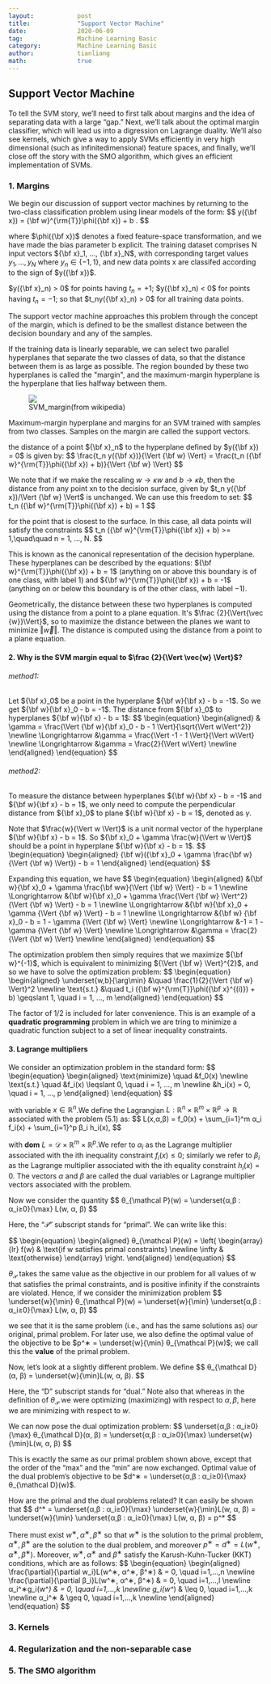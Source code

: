 ```yaml
---
layout:            post
title:             "Support Vector Machine"
date:              2020-06-09
tag:               Machine Learning Basic
category:          Machine Learning Basic
author:            tianliang
math:              true
---
```

## Support Vector Machine

To tell the SVM story, we’ll need to first talk about margins and the idea of separating data with a large “gap.” Next, we’ll talk about the optimal margin classifier, which will lead us into a digression on Lagrange duality. We’ll also see kernels, which give a way to apply SVMs efficiently in very high dimensional (such as infinitedimensional) feature spaces, and finally, we’ll close off the story with the SMO algorithm, which gives an efficient implementation of SVMs.
### 1. Margins
We begin our discussion of support vector machines by returning to the two-class classification problem using linear models of the form:
\$$
y({\bf x}) = {\bf w}^{\rm{T}}\phi({\bf x}) + b .
$$

where $\phi({\bf x})$ denotes a fixed feature-space transformation, and we have made the bias parameter b explicit. The training dataset comprises N input vectors ${\bf x}_1, ..., {\bf x}_N$, with corresponding target values $y_1, ..., y_N$ where $y_n \in \{-1,1\}$, and new data points x are classifed according to the sign of $y({\bf x})$.

$y({\bf x}_n) > 0$ for points having $t_n = +1$; 
$y({\bf x}_n) < 0$ for points having $t_n = −1$; 
so that $t_ny({\bf x}_n) > 0$ for all training data points. 

The support vector machine approaches this problem through the concept of the margin, which is defined to be the smallest distance between the decision boundary and any of the samples.

If the training data is linearly separable, we can select two parallel hyperplanes that separate the two classes of data, so that the distance between them is as large as possible. The region bounded by these two hyperplanes is called the "margin", and the maximum-margin hyperplane is the hyperplane that lies halfway between them. 

<figure>
   <img src="{{ "/images/SVM_margin.png" | absolute_url }}" />
   <figcaption>SVM_margin(from wikipedia)</figcaption>
</figure>

Maximum-margin hyperplane and margins for an SVM trained with samples from two classes. Samples on the margin are called the support vectors.

the distance of a point ${\bf x}_n$ to the hyperplane defined by $y({\bf x}) = 0$ is given by:
\$$
\frac{t_n y({\bf x})}{\Vert {\bf w} \Vert} = \frac{t_n ({\bf w}^{\rm{T}}\phi({\bf x}) + b)}{\Vert {\bf w} \Vert}
$$

We note that if we make the rescaling $w → \kappa w$ and $b → \kappa b$,
then the distance from any point xn to the decision surface, given by $t_n y({\bf x})/\Vert {\bf w} \Vert$ is unchanged. We can use this freedom to set:
\$$
t_n ({\bf w}^{\rm{T}}\phi({\bf x}) + b) = 1
$$

for the point that is closest to the surface. In this case, all data points will satisfy the constraints
\$$
t_n ({\bf w}^{\rm{T}}\phi({\bf x}) + b) >= 1,\quad\quad n = 1, ..., N.
$$

This is known as the canonical representation of the decision hyperplane. These hyperplanes can be described by the equations:
${\bf w}^{\rm{T}}\phi({\bf x}) + b = 1$ (anything on or above this boundary is of one class, with label 1)
and
${\bf w}^{\rm{T}}\phi({\bf x}) + b = -1$ (anything on or below this boundary is of the other class, with label −1).

Geometrically, the distance between these two hyperplanes is computed using the distance from a point to a plane equation. It's $\frac {2}{\Vert{\vec {w}}\Vert}$, so to maximize the distance between the planes we want to minimize $\Vert \vec{w} \Vert$. The distance is computed using the distance from a point to a plane equation.

#### 2. Why is the SVM margin equal to $\frac {2}{\Vert \vec{w} \Vert}$?

###### method1:
Let ${\bf x}_0$ be a point in the hyperplane ${\bf w}{\bf x} - b = -1$. So we get ${\bf w}{\bf x}_0 - b = -1$. The distance from ${\bf x}_0$ to hyperplanes ${\bf w}{\bf x} - b = 1$:
\$$
\begin{equation}
 \begin{aligned}
& \gamma = \frac{\Vert {\bf w}{\bf x}_0 - b - 1 \Vert}{\sqrt{\Vert w\Vert^2}} \newline
\Longrightarrow &\gamma = \frac{\Vert -1 - 1 \Vert}{\Vert w\Vert} \newline
\Longrightarrow &\gamma = \frac{2}{\Vert w\Vert} \newline
 \end{aligned}
\end{equation}
$$

###### method2:
To measure the distance between hyperplanes ${\bf w}{\bf x} - b = -1$ and ${\bf w}{\bf x} - b = 1$, we only need to compute the perpendicular distance from ${\bf x}_0$ to plane ${\bf w}{\bf x} - b = 1$, denoted as $\gamma$.

Note that $\frac{w}{\Vert w \Vert}$ is a unit normal vector of the hyperplane ${\bf w}{\bf x} - b = 1$. So ${\bf x}_0 + \gamma \frac{w}{\Vert w \Vert}$ should be a point in hyperplane ${\bf w}{\bf x} - b = 1$.
\$$
\begin{equation}
 \begin{aligned}
{\bf w}({\bf x}_0 + \gamma \frac{\bf w}{\Vert {\bf w} \Vert}) - b = 1
 \end{aligned}
\end{equation}
$$

Expanding this equation, we have
\$$
\begin{equation}
 \begin{aligned}
&{\bf w}{\bf x}_0 + \gamma \frac{\bf ww}{\Vert {\bf w} \Vert} - b = 1 \newline
\Longrightarrow &{\bf w}{\bf x}_0 + \gamma \frac{\Vert {\bf w} \Vert^2}{\Vert {\bf w} \Vert} - b = 1 \newline
\Longrightarrow &{\bf w}{\bf x}_0 + \gamma {\Vert {\bf w} \Vert} - b = 1 \newline
\Longrightarrow &{\bf w} {\bf x}_0 - b = 1 - \gamma {\Vert {\bf w} \Vert} \newline
\Longrightarrow &-1 = 1 - \gamma {\Vert {\bf w} \Vert} \newline
\Longrightarrow &\gamma = \frac{2}{\Vert {\bf w} \Vert} \newline
 \end{aligned}
\end{equation}
$$

The optimization problem then simply requires that we maximize ${\bf w}^{-1}$, which is equivalent to minimizing ${\Vert {\bf w} \Vert}^{2}$, and so we have to solve the optimization problem:
\$$
\begin{equation}
 \begin{aligned}
\underset{w,b}{\arg\min} &\quad \frac{1}{2}{\Vert {\bf w} \Vert}^2 \newline
\text{s.t.}  &\quad t_i ({\bf w}^{\rm{T}}\phi({\bf x}^{(i)}) + b) \geqslant 1, \quad i = 1, ..., m
 \end{aligned}
\end{equation}
$$

The factor of $1/2$ is included for later convenience. This is an example of a **quadratic programming** problem in which we are tring to minimize a quadratic function subject to a set of linear inequality constraints. 

#### 3. Lagrange multipliers
We consider an optimization problem in the standard form:
\$$
\begin{equation}
 \begin{aligned}
\text{minimize} \quad &f_0(x) \newline
\text{s.t.} \quad &f_i(x) \leqslant 0, \quad i = 1, ..., m \newline
&h_i(x) = 0, \quad i = 1, ..., p
 \end{aligned}
\end{equation}
$$

with variable $x \in \mathbb R^n$.We define the Lagrangian $L : \mathbb R^n × \mathbb R^m × \mathbb R^p → \mathbb R$ associated with the problem (5.1) as:
\$$
L(x,α,β) = f_0(x) + \sum_{i=1}^m α_i f_i(x) + \sum_{i=1}^p β_i h_i(x),
$$

with **dom** $L = \mathcal D × \mathbb R^m × \mathbb R^p$.We refer to $α_i$ as the Lagrange multiplier associated with the ith inequality constraint $f_i(x) ≤ 0$; similarly we refer to $β_i$ as the Lagrange multiplier associated with the ith equality constraint $h_i(x) = 0$. The vectors $α$ and $β$ are called the dual variables or Lagrange multiplier vectors associated with the problem.

Now we consider the quantity
\$$
θ_{\mathcal P}(w) = \underset{α,β : α_i≥0}{\max} L(w, α, β)
$$

Here, the “$\mathcal P$” subscript stands for “primal”. We can write like this:

\$$
\begin{equation}
 \begin{aligned}
θ_{\mathcal P}(w) = \left\{
\begin{array}{lr}
f(w) & \text{if w satisfies primal constraints} \newline
\infty & \text{otherwise}
\end{array} \right.
 \end{aligned}
\end{equation}
$$

$θ_{\mathcal P}$ takes the same value as the objective in our problem for all values of w that satisfies the primal constraints, and is positive infinity if the constraints are violated. Hence, if we consider the minimization problem
\$$
\underset{w}{\min} θ_{\mathcal P}(w) = \underset{w}{\min} \underset{α,β : α_i≥0}{\max} L(w, α, β)
$$

we see that it is the same problem (i.e., and has the same solutions as) our original, primal problem. For later use, we also define the optimal value of the objective to be $p^∗ = \underset{w}{\min} θ_{\mathcal P}(w)$; we call this the **value** of the primal problem.

Now, let’s look at a slightly different problem. We define
\$$
θ_{\mathcal D}(α, β) = \underset{w}{\min}L(w, α, β).
$$

Here, the “D” subscript stands for “dual.” Note also that whereas in the definition of $θ_{\mathcal P}$ we were optimizing (maximizing) with respect to $α, β$, here we are minimizing with respect to $w$.

We can now pose the dual optimization problem:
\$$
\underset{α,β : α_i≥0}{\max} θ_{\mathcal D}(α, β) = \underset{α,β : α_i≥0}{\max} \underset{w}{\min}L(w, α, β)
$$

This is exactly the same as our primal problem shown above, except that the order of the “max” and the “min” are now exchanged. Optimal value of the dual problem’s objective to be $d^∗ = \underset{α,β : α_i≥0}{\max} θ_{\mathcal D}(w)$.

How are the primal and the dual problems related? It can easily be shown that
\$$
d^* = \underset{α,β : α_i≥0}{\max} \underset{w}{\min}L(w, α, β) = \underset{w}{\min} \underset{α,β : α_i≥0}{\max} L(w, α, β) = p^*
$$

There must exist $w^∗, α^∗, β^∗$ so that $w^∗$ is the solution to the primal problem, $α^∗, β^∗$ are the solution to the dual problem, and moreover $p^∗ = d^∗ = L(w^∗, α^∗, β^∗)$. Moreover, $w^∗, α^∗$ and $β^∗$ satisfy the Karush-Kuhn-Tucker (KKT) conditions, which are as follows:
\$$
\begin{equation}
 \begin{aligned}
\frac{\partial}{\partial w_i}L(w^∗, α^∗, β^∗) & = 0, \quad i=1,...,n \newline
\frac{\partial}{\partial β_i}L(w^∗, α^∗, β^∗) & = 0, \quad i=1,...,l \newline
α_i^∗g_i(w^*) & = 0, \quad i=1,...,k \newline
g_i(w^*) & \leq 0, \quad i=1,...,k \newline
α_i^∗ & \geq 0, \quad i=1,...,k \newline
 \end{aligned}
\end{equation}
$$


### 3. Kernels
### 4. Regularization and the non-separable case
### 5. The SMO algorithm






